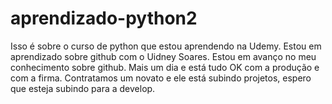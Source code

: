 # aprendizado-python2
Isso é sobre o curso de python que estou aprendendo na Udemy. 
Estou em aprendizado sobre github com o Uidney Soares. 
Estou em avanço no meu conhecimento sobre github.
Mais um dia e está tudo OK com a produção e com a firma. 
Contratamos um novato e ele está subindo projetos, espero que esteja subindo para a develop.
